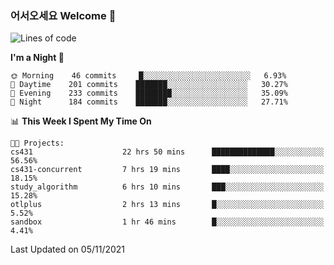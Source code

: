 ### 어서오세요 Welcome 👋

<!--START_SECTION:waka-->
![Lines of code](https://img.shields.io/badge/From%20Hello%20World%20I%27ve%20Written-455423%20lines%20of%20code-blue)

**I'm a Night 🦉** 

```text
🌞 Morning    46 commits     █░░░░░░░░░░░░░░░░░░░░░░░░   6.93% 
🌆 Daytime    201 commits    ███████░░░░░░░░░░░░░░░░░░   30.27% 
🌃 Evening    233 commits    ████████░░░░░░░░░░░░░░░░░   35.09% 
🌙 Night      184 commits    ███████░░░░░░░░░░░░░░░░░░   27.71%

```


📊 **This Week I Spent My Time On** 

```text
🐱‍💻 Projects: 
cs431                    22 hrs 50 mins      ██████████████░░░░░░░░░░░   56.56% 
cs431-concurrent         7 hrs 19 mins       ████░░░░░░░░░░░░░░░░░░░░░   18.15% 
study_algorithm          6 hrs 10 mins       ███░░░░░░░░░░░░░░░░░░░░░░   15.28% 
otlplus                  2 hrs 13 mins       █░░░░░░░░░░░░░░░░░░░░░░░░   5.52% 
sandbox                  1 hr 46 mins        █░░░░░░░░░░░░░░░░░░░░░░░░   4.41%

```


 Last Updated on 05/11/2021
<!--END_SECTION:waka-->
